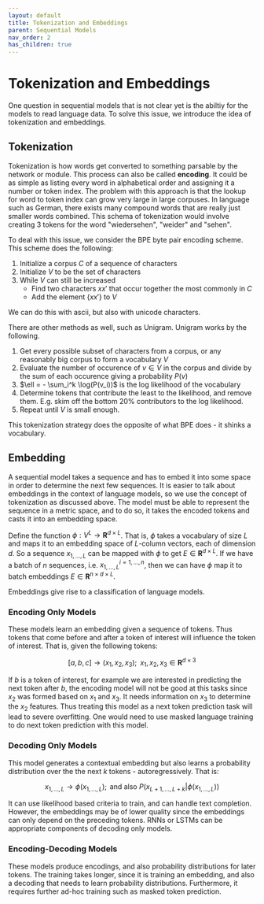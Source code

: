 ```yaml
---
layout: default
title: Tokenization and Embeddings
parent: Sequential Models
nav_order: 2
has_children: true
---
```


# Tokenization and Embeddings

One question in sequential models that is not clear yet is the abiltiy for the models to read language data. To solve this issue, we introduce the idea of tokenization and embeddings.

## Tokenization

Tokenization is how words get converted to something parsable by the network or module. This process can also be called **encoding**. It could be as simple as listing every word in alphabetical order and assigning it a number or token index. The problem with this approach is that the lookup for word to token index can grow very large in large corpuses. In language such as German, there exists many compound words that are really just smaller words combined. This schema of tokenization would involve creating 3 tokens for the word "wiedersehen", "weider" and "sehen".

To deal with this issue, we consider the BPE byte pair encoding scheme. This scheme does the following:

1. Initialize a corpus $C$ of a sequence of characters
2. Initialize $V$ to be the set of characters
3. While $V$ can still be increased
    - Find two characters $xx'$ that occur together the most commonly in $C$
    - Add the element $\{xx'\}$ to $V$

We can do this with ascii, but also with unicode characters.

There are other methods as well, such as Unigram. Unigram works by the following.

1. Get every possible subset of characters from a corpus, or any reasonably big corpus to form a vocabulary $V$
2. Evaluate the number of occurence of $v \in V$ in the corpus and divide by the sum of each occurence giving a probability $P(v)$
3. $\ell = - \sum_i^k \log(P(v_i))$ is the log likelihood of the vocabulary
4. Determine tokens that contribute the least to the likelihood, and remove them. E.g. skim off the bottom 20\% contributors to the log likelihood.
5. Repeat until $V$ is small enough.

This tokenization strategy does the opposite of what BPE does - it shinks a vocabulary. 

## Embedding

A sequential model takes a sequence and has to embed it into some space in order to determine the next few sequences. It is easier to talk about embeddings in the context of language models, so we use the concept of tokenization as discussed above. The model must be able to represent the sequence in a metric space, and to do so, it takes the encoded tokens and casts it into an embedding space. 

Define the function $\phi : V^{L} \to \mathbf{R}^{d\times L}$. That is, $\phi$ takes a vocabulary of size $L$ and maps it to an embedding space of $L$-column vectors, each of dimension $d$. So a sequence $x_{1,...,L}$ can be mapped with $\phi$ to get $E\in\mathbf{R}^{d\times L}$. If we have a batch of $n$ sequences, i.e. $x_{1,...,L}^{i=1,...,n}$, then we can have $\phi$ map it to batch embeddings $E \in \mathbf{R}^{n\times d \times L}$.

Embeddings give rise to a classification of language models. 

### Encoding Only Models

These models learn an embedding given a sequence of tokens. Thus tokens that come before and after a token of interest will influence the token of interest. That is, given the following tokens:

$$[a, b, c] \to (x_1, x_2, x_3);\;\; x_1, x_2, x_3 \in \mathbf{R}^{d\times 3}$$


If $b$ is a token of interest, for example we are interested in predicting the next token after $b$, the encoding model will not be good at this tasks since $x_2$ was formed based on $x_1$ and $x_3$. It needs information on $x_3$ to determine the $x_2$ features. Thus treating this model as a next token prediction task will lead to severe overfitting. One would need to use masked language training to do next token prediction with this model.

### Decoding Only Models

This model generates a contextual embedding but also learns a probability distribution over the the next $k$ tokens - autoregressively. That is:

$$x_{1,...,L} \to \phi(x_{1,...,L});\text{ and also } P(x_{L+1,...,L+k}|\phi(x_{1,...,L}))$$

It can use likelihood based criteria to train, and can handle text completion. However, the embeddings may be of lower quality since the embeddings can only depend on the preceding tokens. RNNs or LSTMs can be appropriate components of decoding only models.

### Encoding-Decoding Models

These models produce encodings, and also probability distributions for later tokens. The training takes longer, since it is training an embedding, and also a decoding that needs to learn probability distributions. Furthermore, it requires further ad-hoc training such as masked token prediction.



